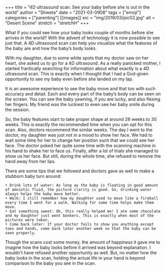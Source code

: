 +++
title = "4D ultrasound scan: See your baby before she is out in the world"
author = "Shweta"
date = "2021-03-0908"
tags = ["emoji"]
categories = ["parenting"]
[[images]]
  src = "img/2019/03/pic02.jpg"
  alt = "Desert Scene"
  stretch = "stretchH"
+++

What if you could see how your baby looks couple of months before she arrives in the world? With the advent of technology it is now possible to see just that. A 4D ultrasound scan can help you visualize what the features of the baby are and how the baby’s body looks.

With my daughter, due to some white spots that my doctor saw on her heart, she asked us to go for a 4D ultrasound. As a really panicked mother, I started frantically searching for information about what exactly is a 4D ultrasound scan. This is exactly when I thought that I had a God-given opportunity to see my baby even before she landed on my lap.

It is an awesome experience to see the baby move and that too with such accuracy and detail. Each and every part of the baby’s body can be seen on the screen. You can see the baby yawning, if you are lucky, and also flexing her fingers. My friend was the luckiest to even see her baby smile during the session. 

So, the baby features start to take proper shape at around 26 weeks to 30 weeks. This is exactly the recommended time when you can opt for this scan. Also, doctors recommend the similar weeks. The day I went to the doctor, my daughter was just not in a mood to show her face. We had to wait some time for her to change her position such that we could see her face.
The doctor poked her quite some time with the scanning machine in his hand to shake her to face us. Finally, after a lot of trials she managed to show us her face. But still, during the whole time, she refused to remove the hand away from her lips.

There are some tips that we followed and doctors gave as well to make a stubborn baby turn around:

    • Drink lots of water: As long as the baby is floating in good amount of amniotic fluid, the picture clarity is good. So, drinking water always helps the baby move better.
    • Walk: I still remember how my daughter used to move like a fireball every time I went for a walk. Walking for some time helps make them move.
    • Eat something sweet: Ok, this really helped me! I ate some chocolate and my daughter just went bonkers. This is exactly when most of the pictures were taken.
    • Come back later: If your doctor fails to show you anything except toes and hands, come back later another week so that the baby can be seen properly.

Though the scans cost some money, the amount of happiness it gave me to imagine how the baby looks before it arrived was beyond explanation. I wouldn’t have refused another opportunity as well. But, no matter how the baby looks in the scan, holding the actual life in your hand is beyond comparison to the baby you see in the scan. 